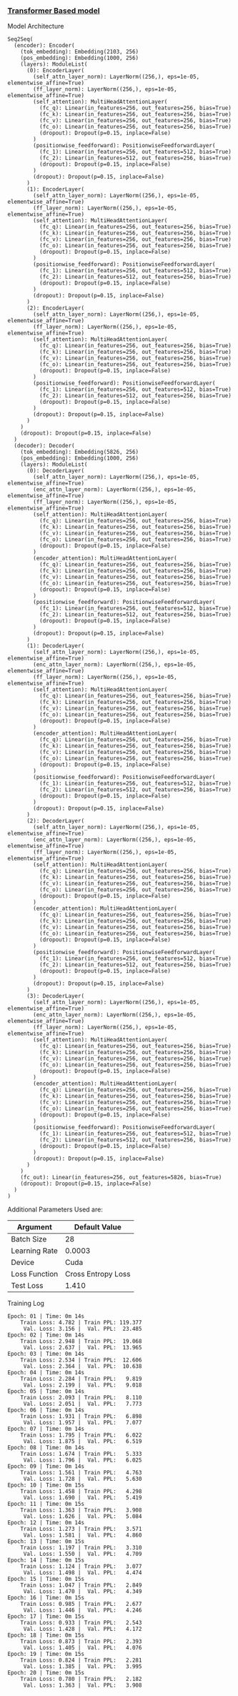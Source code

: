 ### [Transformer Based model](https://github.com/chinmay-singh/Propaganda/blob/crf)

Model Architecture

    Seq2Seq(
      (encoder): Encoder(
        (tok_embedding): Embedding(2103, 256)
        (pos_embedding): Embedding(1000, 256)
        (layers): ModuleList(
          (0): EncoderLayer(
            (self_attn_layer_norm): LayerNorm((256,), eps=1e-05, elementwise_affine=True)
            (ff_layer_norm): LayerNorm((256,), eps=1e-05, elementwise_affine=True)
            (self_attention): MultiHeadAttentionLayer(
              (fc_q): Linear(in_features=256, out_features=256, bias=True)
              (fc_k): Linear(in_features=256, out_features=256, bias=True)
              (fc_v): Linear(in_features=256, out_features=256, bias=True)
              (fc_o): Linear(in_features=256, out_features=256, bias=True)
              (dropout): Dropout(p=0.15, inplace=False)
            )
            (positionwise_feedforward): PositionwiseFeedforwardLayer(
              (fc_1): Linear(in_features=256, out_features=512, bias=True)
              (fc_2): Linear(in_features=512, out_features=256, bias=True)
              (dropout): Dropout(p=0.15, inplace=False)
            )
            (dropout): Dropout(p=0.15, inplace=False)
          )
          (1): EncoderLayer(
            (self_attn_layer_norm): LayerNorm((256,), eps=1e-05, elementwise_affine=True)
            (ff_layer_norm): LayerNorm((256,), eps=1e-05, elementwise_affine=True)
            (self_attention): MultiHeadAttentionLayer(
              (fc_q): Linear(in_features=256, out_features=256, bias=True)
              (fc_k): Linear(in_features=256, out_features=256, bias=True)
              (fc_v): Linear(in_features=256, out_features=256, bias=True)
              (fc_o): Linear(in_features=256, out_features=256, bias=True)
              (dropout): Dropout(p=0.15, inplace=False)
            )
            (positionwise_feedforward): PositionwiseFeedforwardLayer(
              (fc_1): Linear(in_features=256, out_features=512, bias=True)
              (fc_2): Linear(in_features=512, out_features=256, bias=True)
              (dropout): Dropout(p=0.15, inplace=False)
            )
            (dropout): Dropout(p=0.15, inplace=False)
          )
          (2): EncoderLayer(
            (self_attn_layer_norm): LayerNorm((256,), eps=1e-05, elementwise_affine=True)
            (ff_layer_norm): LayerNorm((256,), eps=1e-05, elementwise_affine=True)
            (self_attention): MultiHeadAttentionLayer(
              (fc_q): Linear(in_features=256, out_features=256, bias=True)
              (fc_k): Linear(in_features=256, out_features=256, bias=True)
              (fc_v): Linear(in_features=256, out_features=256, bias=True)
              (fc_o): Linear(in_features=256, out_features=256, bias=True)
              (dropout): Dropout(p=0.15, inplace=False)
            )
            (positionwise_feedforward): PositionwiseFeedforwardLayer(
              (fc_1): Linear(in_features=256, out_features=512, bias=True)
              (fc_2): Linear(in_features=512, out_features=256, bias=True)
              (dropout): Dropout(p=0.15, inplace=False)
            )
            (dropout): Dropout(p=0.15, inplace=False)
          )
        )
        (dropout): Dropout(p=0.15, inplace=False)
      )
      (decoder): Decoder(
        (tok_embedding): Embedding(5826, 256)
        (pos_embedding): Embedding(1000, 256)
        (layers): ModuleList(
          (0): DecoderLayer(
            (self_attn_layer_norm): LayerNorm((256,), eps=1e-05, elementwise_affine=True)
            (enc_attn_layer_norm): LayerNorm((256,), eps=1e-05, elementwise_affine=True)
            (ff_layer_norm): LayerNorm((256,), eps=1e-05, elementwise_affine=True)
            (self_attention): MultiHeadAttentionLayer(
              (fc_q): Linear(in_features=256, out_features=256, bias=True)
              (fc_k): Linear(in_features=256, out_features=256, bias=True)
              (fc_v): Linear(in_features=256, out_features=256, bias=True)
              (fc_o): Linear(in_features=256, out_features=256, bias=True)
              (dropout): Dropout(p=0.15, inplace=False)
            )
            (encoder_attention): MultiHeadAttentionLayer(
              (fc_q): Linear(in_features=256, out_features=256, bias=True)
              (fc_k): Linear(in_features=256, out_features=256, bias=True)
              (fc_v): Linear(in_features=256, out_features=256, bias=True)
              (fc_o): Linear(in_features=256, out_features=256, bias=True)
              (dropout): Dropout(p=0.15, inplace=False)
            )
            (positionwise_feedforward): PositionwiseFeedforwardLayer(
              (fc_1): Linear(in_features=256, out_features=512, bias=True)
              (fc_2): Linear(in_features=512, out_features=256, bias=True)
              (dropout): Dropout(p=0.15, inplace=False)
            )
            (dropout): Dropout(p=0.15, inplace=False)
          )
          (1): DecoderLayer(
            (self_attn_layer_norm): LayerNorm((256,), eps=1e-05, elementwise_affine=True)
            (enc_attn_layer_norm): LayerNorm((256,), eps=1e-05, elementwise_affine=True)
            (ff_layer_norm): LayerNorm((256,), eps=1e-05, elementwise_affine=True)
            (self_attention): MultiHeadAttentionLayer(
              (fc_q): Linear(in_features=256, out_features=256, bias=True)
              (fc_k): Linear(in_features=256, out_features=256, bias=True)
              (fc_v): Linear(in_features=256, out_features=256, bias=True)
              (fc_o): Linear(in_features=256, out_features=256, bias=True)
              (dropout): Dropout(p=0.15, inplace=False)
            )
            (encoder_attention): MultiHeadAttentionLayer(
              (fc_q): Linear(in_features=256, out_features=256, bias=True)
              (fc_k): Linear(in_features=256, out_features=256, bias=True)
              (fc_v): Linear(in_features=256, out_features=256, bias=True)
              (fc_o): Linear(in_features=256, out_features=256, bias=True)
              (dropout): Dropout(p=0.15, inplace=False)
            )
            (positionwise_feedforward): PositionwiseFeedforwardLayer(
              (fc_1): Linear(in_features=256, out_features=512, bias=True)
              (fc_2): Linear(in_features=512, out_features=256, bias=True)
              (dropout): Dropout(p=0.15, inplace=False)
            )
            (dropout): Dropout(p=0.15, inplace=False)
          )
          (2): DecoderLayer(
            (self_attn_layer_norm): LayerNorm((256,), eps=1e-05, elementwise_affine=True)
            (enc_attn_layer_norm): LayerNorm((256,), eps=1e-05, elementwise_affine=True)
            (ff_layer_norm): LayerNorm((256,), eps=1e-05, elementwise_affine=True)
            (self_attention): MultiHeadAttentionLayer(
              (fc_q): Linear(in_features=256, out_features=256, bias=True)
              (fc_k): Linear(in_features=256, out_features=256, bias=True)
              (fc_v): Linear(in_features=256, out_features=256, bias=True)
              (fc_o): Linear(in_features=256, out_features=256, bias=True)
              (dropout): Dropout(p=0.15, inplace=False)
            )
            (encoder_attention): MultiHeadAttentionLayer(
              (fc_q): Linear(in_features=256, out_features=256, bias=True)
              (fc_k): Linear(in_features=256, out_features=256, bias=True)
              (fc_v): Linear(in_features=256, out_features=256, bias=True)
              (fc_o): Linear(in_features=256, out_features=256, bias=True)
              (dropout): Dropout(p=0.15, inplace=False)
            )
            (positionwise_feedforward): PositionwiseFeedforwardLayer(
              (fc_1): Linear(in_features=256, out_features=512, bias=True)
              (fc_2): Linear(in_features=512, out_features=256, bias=True)
              (dropout): Dropout(p=0.15, inplace=False)
            )
            (dropout): Dropout(p=0.15, inplace=False)
          )
          (3): DecoderLayer(
            (self_attn_layer_norm): LayerNorm((256,), eps=1e-05, elementwise_affine=True)
            (enc_attn_layer_norm): LayerNorm((256,), eps=1e-05, elementwise_affine=True)
            (ff_layer_norm): LayerNorm((256,), eps=1e-05, elementwise_affine=True)
            (self_attention): MultiHeadAttentionLayer(
              (fc_q): Linear(in_features=256, out_features=256, bias=True)
              (fc_k): Linear(in_features=256, out_features=256, bias=True)
              (fc_v): Linear(in_features=256, out_features=256, bias=True)
              (fc_o): Linear(in_features=256, out_features=256, bias=True)
              (dropout): Dropout(p=0.15, inplace=False)
            )
            (encoder_attention): MultiHeadAttentionLayer(
              (fc_q): Linear(in_features=256, out_features=256, bias=True)
              (fc_k): Linear(in_features=256, out_features=256, bias=True)
              (fc_v): Linear(in_features=256, out_features=256, bias=True)
              (fc_o): Linear(in_features=256, out_features=256, bias=True)
              (dropout): Dropout(p=0.15, inplace=False)
            )
            (positionwise_feedforward): PositionwiseFeedforwardLayer(
              (fc_1): Linear(in_features=256, out_features=512, bias=True)
              (fc_2): Linear(in_features=512, out_features=256, bias=True)
              (dropout): Dropout(p=0.15, inplace=False)
            )
            (dropout): Dropout(p=0.15, inplace=False)
          )
        )
        (fc_out): Linear(in_features=256, out_features=5826, bias=True)
        (dropout): Dropout(p=0.15, inplace=False)
      )
    )


Additional Parameters Used are:

Argument | Default Value |
---|---|
Batch Size | 28 |
Learning Rate | 0.0003|
Device | Cuda |
Loss Function | Cross Entropy Loss |
Test Loss | 1.410

Training Log

    Epoch: 01 | Time: 0m 14s
    	Train Loss: 4.782 | Train PPL: 119.377
    	 Val. Loss: 3.156 |  Val. PPL:  23.485
    Epoch: 02 | Time: 0m 14s
    	Train Loss: 2.948 | Train PPL:  19.068
    	 Val. Loss: 2.637 |  Val. PPL:  13.965
    Epoch: 03 | Time: 0m 14s
    	Train Loss: 2.534 | Train PPL:  12.606
    	 Val. Loss: 2.364 |  Val. PPL:  10.638
    Epoch: 04 | Time: 0m 14s
    	Train Loss: 2.284 | Train PPL:   9.819
    	 Val. Loss: 2.199 |  Val. PPL:   9.018
    Epoch: 05 | Time: 0m 14s
    	Train Loss: 2.093 | Train PPL:   8.110
    	 Val. Loss: 2.051 |  Val. PPL:   7.773
    Epoch: 06 | Time: 0m 14s
    	Train Loss: 1.931 | Train PPL:   6.898
    	 Val. Loss: 1.957 |  Val. PPL:   7.077
    Epoch: 07 | Time: 0m 14s
    	Train Loss: 1.795 | Train PPL:   6.022
    	 Val. Loss: 1.875 |  Val. PPL:   6.519
    Epoch: 08 | Time: 0m 14s
    	Train Loss: 1.674 | Train PPL:   5.333
    	 Val. Loss: 1.796 |  Val. PPL:   6.025
    Epoch: 09 | Time: 0m 14s
    	Train Loss: 1.561 | Train PPL:   4.763
    	 Val. Loss: 1.728 |  Val. PPL:   5.630
    Epoch: 10 | Time: 0m 15s
    	Train Loss: 1.458 | Train PPL:   4.298
    	 Val. Loss: 1.690 |  Val. PPL:   5.419
    Epoch: 11 | Time: 0m 15s
    	Train Loss: 1.363 | Train PPL:   3.908
    	 Val. Loss: 1.626 |  Val. PPL:   5.084
    Epoch: 12 | Time: 0m 14s
    	Train Loss: 1.273 | Train PPL:   3.571
    	 Val. Loss: 1.581 |  Val. PPL:   4.860
    Epoch: 13 | Time: 0m 15s
    	Train Loss: 1.197 | Train PPL:   3.310
    	 Val. Loss: 1.550 |  Val. PPL:   4.709
    Epoch: 14 | Time: 0m 15s
    	Train Loss: 1.124 | Train PPL:   3.077
    	 Val. Loss: 1.498 |  Val. PPL:   4.474
    Epoch: 15 | Time: 0m 15s
    	Train Loss: 1.047 | Train PPL:   2.849
    	 Val. Loss: 1.470 |  Val. PPL:   4.349
    Epoch: 16 | Time: 0m 15s
    	Train Loss: 0.985 | Train PPL:   2.677
    	 Val. Loss: 1.446 |  Val. PPL:   4.246
    Epoch: 17 | Time: 0m 15s
    	Train Loss: 0.933 | Train PPL:   2.543
    	 Val. Loss: 1.428 |  Val. PPL:   4.172
    Epoch: 18 | Time: 0m 15s
    	Train Loss: 0.873 | Train PPL:   2.393
    	 Val. Loss: 1.405 |  Val. PPL:   4.076
    Epoch: 19 | Time: 0m 15s
    	Train Loss: 0.824 | Train PPL:   2.281
    	 Val. Loss: 1.385 |  Val. PPL:   3.995
    Epoch: 20 | Time: 0m 15s
    	Train Loss: 0.780 | Train PPL:   2.182
    	 Val. Loss: 1.363 |  Val. PPL:   3.908